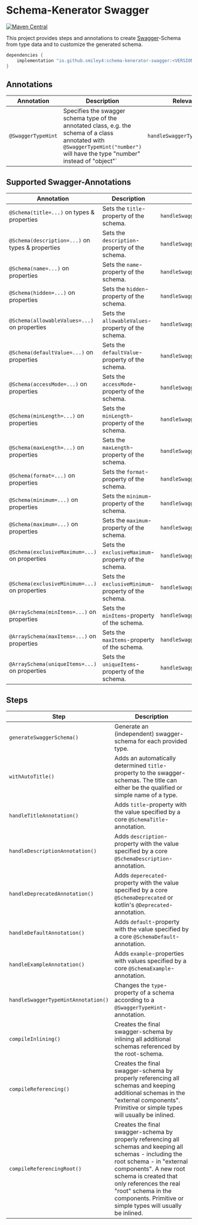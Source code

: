 # Schema-Kenerator Swagger

[![Maven Central](https://maven-badges.herokuapp.com/maven-central/io.github.smiley4/schema-kenerator-swagger/badge.svg)](https://maven-badges.herokuapp.com/maven-central/io.github.smiley4/schema-kenerator-swagger)

This project provides steps and annotations to create [Swagger](https://github.com/swagger-api/swagger-parser)-Schema  from type data and to customize the generated schema.

```kotlin
dependencies {
    implementation "io.github.smiley4:schema-kenerator-swagger:<VERSION>"
}
```

## Annotations

| Annotation         | Description                                                                                                                                                                       | Relevant Steps                    |
|--------------------|-----------------------------------------------------------------------------------------------------------------------------------------------------------------------------------|-----------------------------------|
| `@SwaggerTypeHint` | Specifies the swagger schema type of the annotated class, e.g. the schema of a class annotated with `@SwaggerTypeHint("number")` will have the type "number" instead of "object"` | `handleSwaggerTypeHintAnnotation` |

## Supported Swagger-Annotations

| Annotation                                       | Description                                         | Relevant Step                          |
|--------------------------------------------------|-----------------------------------------------------|----------------------------------------|
| `@Schema(title=...)` on types & properties       | Sets the `title`-property of the schema.            | `handleSwaggerSchemaAnnotation()`      |
| `@Schema(description=...)` on types & properties | Sets the `description`-property of the schema.      | `handleSwaggerSchemaAnnotation()`      |
| `@Schema(name=...)` on properties                | Sets the `name`-property of the schema.             | `handleSwaggerSchemaAnnotation()`      |
| `@Schema(hidden=...)` on properties              | Sets the `hidden`-property of the schema.           | `handleSwaggerSchemaAnnotation()`      |
| `@Schema(allowableValues=...)` on properties     | Sets the `allowableValues`-property of the schema.  | `handleSwaggerSchemaAnnotation()`      |
| `@Schema(defaultValue=...)` on properties        | Sets the `defaultValue`-property of the schema.     | `handleSwaggerSchemaAnnotation()`      |
| `@Schema(accessMode=...)` on properties          | Sets the `accessMode`-property of the schema.       | `handleSwaggerSchemaAnnotation()`      |
| `@Schema(minLength=...)` on properties           | Sets the `minLength`-property of the schema.        | `handleSwaggerSchemaAnnotation()`      |
| `@Schema(maxLength=...)` on properties           | Sets the `maxLength`-property of the schema.        | `handleSwaggerSchemaAnnotation()`      |
| `@Schema(format=...)` on properties              | Sets the `format`-property of the schema.           | `handleSwaggerSchemaAnnotation()`      |
| `@Schema(minimum=...)` on properties             | Sets the `minimum`-property of the schema.          | `handleSwaggerSchemaAnnotation()`      |
| `@Schema(maximum=...)` on properties             | Sets the `maximum`-property of the schema.          | `handleSwaggerSchemaAnnotation()`      |
| `@Schema(exclusiveMaximum=...)` on properties    | Sets the `exclusiveMaximum`-property of the schema. | `handleSwaggerSchemaAnnotation()`      |
| `@Schema(exclusiveMinimum=...)` on properties    | Sets the `exclusiveMinimum`-property of the schema. | `handleSwaggerSchemaAnnotation()`      |
| `@ArraySchema(minItems=...)` on properties       | Sets the `minItems`-property of the schema.         | `handleSwaggerArraySchemaAnnotation()` |
| `@ArraySchema(maxItems=...)` on properties       | Sets the `maxItems`-property of the schema.         | `handleSwaggerArraySchemaAnnotation()` |
| `@ArraySchema(uniqueItems=...)` on properties    | Sets the `uniqueItems`-property of the schema.      | `handleSwaggerArraySchemaAnnotation()` |

## Steps

| Step                                | Description                                                                                                                                                                                                                                                                                         |
|-------------------------------------|-----------------------------------------------------------------------------------------------------------------------------------------------------------------------------------------------------------------------------------------------------------------------------------------------------|
| `generateSwaggerSchema()`           | Generate an (independent) swagger-schema for each provided type.                                                                                                                                                                                                                                    |
| `withAutoTitle()`                   | Adds an automatically determined `title`-property to the swagger-schemas. The title can either be the qualified or simple name of a type.                                                                                                                                                           |
| `handleTitleAnnotation()`           | Adds `title`-property with the value specified by a core `@SchemaTitle`-annotation.                                                                                                                                                                                                                 |
| `handleDescriptionAnnotation()`     | Adds `description`-property with the value specified by a core `@SchemaDescription`-annotation.                                                                                                                                                                                                     |
| `handleDeprecatedAnnotation()`      | Adds `deperecated`-property with the value specified by a core `@SchemaDeprecated` or kotlin's `@Deprecated`-annotation.                                                                                                                                                                            |
| `handleDefaultAnnotation()`         | Adds `default`-property with the value specified by a core `@SchemaDefault`-annotation.                                                                                                                                                                                                             |
| `handleExampleAnnotation()`         | Adds `example`-properties with values specified by a core `@SchemaExample`-annotation.                                                                                                                                                                                                              |
| `handleSwaggerTypeHintAnnotation()` | Changes the `type`-property of a schema according to a `@SwaggerTypeHint`-annotation.                                                                                                                                                                                                               |
| `compileInlining()`                 | Creates the final swagger-schema by inlining all additional schemas referenced by the root-schema.                                                                                                                                                                                                  |
| `compileReferencing()`              | Creates the final swagger-schema by properly referencing all schemas and keeping additional schemas in the "external components". Primitive or simple types will usually be inlined.                                                                                                                |
| `compileReferencingRoot()`          | Creates the final swagger-schema by properly referencing all schemas and keeping all schemas - including the root schema - in "external components". A new root schema is created that only references the real "root" schema in the components. Primitive or simple types will usually be inlined. |

